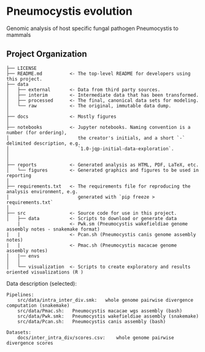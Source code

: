Pneumocystis evolution
==============================

Genomic analysis of host specific fungal pathogen Pneumocystis to mammals

Project Organization
------------

    ├── LICENSE
    ├── README.md          <- The top-level README for developers using this project.
    ├── data
    │   ├── external       <- Data from third party sources.
    │   ├── interim        <- Intermediate data that has been transformed.
    │   ├── processed      <- The final, canonical data sets for modeling.
    │   └── raw            <- The original, immutable data dump.
    │
    ├── docs               <- Mostly figures
    │
    ├── notebooks          <- Jupyter notebooks. Naming convention is a number (for ordering),
    │                         the creator's initials, and a short `-` delimited description, e.g.
    │                         `1.0-jqp-initial-data-exploration`.
    │
    │
    ├── reports            <- Generated analysis as HTML, PDF, LaTeX, etc.
    │   └── figures        <- Generated graphics and figures to be used in reporting
    │
    ├── requirements.txt   <- The requirements file for reproducing the analysis environment, e.g.
    │                         generated with `pip freeze > requirements.txt`
    │
    ├── src                <- Source code for use in this project.
    │   ├── data           <- Scripts to download or generate data 
        |                  <- Pwk.sm (Pneumocystis wakefieldiae genome assembly notes - snakemake format)
    |   |                  <- Pcan.sh (Pneumocystis canis genome assembly notes)
    |   |                  <- Pmac.sh (Pneumocystis macacae genome assembly notes)
    │   |── envs
    │   │
    │   └── visualization  <- Scripts to create exploratory and results oriented visualizations (R )

Data description (selected):

```
Pipelines:
    src/data/intra_inter_div.smk:   whole genome pairwise divergence computation (snakemake)
    src/data/Pmac.sh:   Pneumocystis macacae wgs assembly (bash)
    src/data/Pwk.smk:   Pneumocystis wakefieldiae assembly (snakemake)
    src/data/Pcan.sh:   Pneumocystis canis assembly (bash)

Datasets:
    docs/inter_intra_div/scores.csv:    whole genome pairwise divergence scores
```

